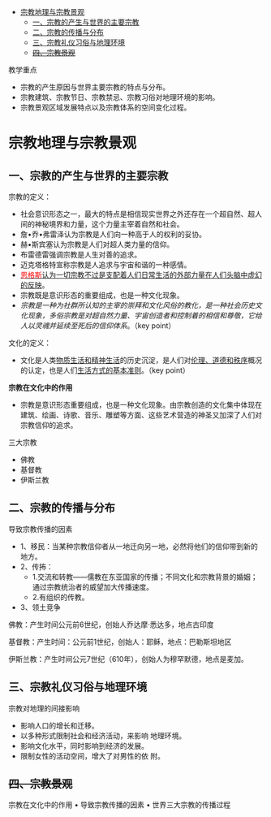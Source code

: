 - [宗教地理与宗教景观](#宗教地理与宗教景观)
  - [一、宗教的产生与世界的主要宗教](#一宗教的产生与世界的主要宗教)
  - [二、宗教的传播与分布](#二宗教的传播与分布)
  - [三、宗教礼仪习俗与地理环境](#三宗教礼仪习俗与地理环境)
  - [~~四、宗教景观~~](#四宗教景观)

教学重点
- 宗教的产生原因与世界主要宗教的特点与分布。
- 宗教建筑、宗教节日、宗教禁忌、宗教习俗对地理环境的影响。
- 宗教景观区域发展特点以及宗教体系的空间变化过程。


# 宗教地理与宗教景观

## 一、宗教的产生与世界的主要宗教
宗教的定义：
- 社会意识形态之一，最大的特点是相信现实世界之外还存在一个超自然、超人间的神秘境界和力量，这个力量主宰着自然和社会。
- 詹•乔•弗雷泽认为宗教是人们向一种高于人的权利的妥协。
- 赫•斯宾塞认为宗教是人们对超人类力量的信仰。
- 布雷德雷强调宗教是人生对善的追求。
- 迈克塔格特宣称宗教是人追求与宇宙和谐的一种感情。
- <u><font color="red">恩格斯</font>认为一切宗教不过是支配着人们日常生活的外部力量在人们头脑中虚幻的反映</u>。
- 宗教既是意识形态的重要组成，也是一种文化现象。
- *宗教是一种为社群所认知的主宰的崇拜和文化风俗的教化，是一种社会历史文化现象，多俗宗教是对超自然力量、宇宙创造者和控制着的相信和尊敬，它给人以灵魂并延续至死后的信仰体系*。（key point）

文化的定义：
- 文化是人类<u>物质生活和精神生活</u>的历史沉淀，是人们对<u>伦理、道德和秩序</u>概况的认定，也是人们<u>生活方式的基本准则</u>。（key point）

**宗教在文化中的作用**
- 宗教是意识形态重要组成，也是一种文化现象。由宗教创造的文化集中体现在建筑、绘画、诗歌、音乐、雕塑等方面、这些艺术营造的神圣又加深了人们对宗教信仰的追求。

三大宗教
- 佛教
- 基督教
- 伊斯兰教

## 二、宗教的传播与分布

导致宗教传播的因素
- 1、移民：当某种宗教信仰者从一地迁向另一地，必然将他们的信仰带到新的地方。
- 2、传抪：
  - 1.交流和转教——儒教在东亚国家的传播；不同文化和宗教背景的婚姻；通过宗教统治者的威望加大传播速度。
  - 2.有组织的传教。
- 3、领土竞争



佛教：产生时间公元前6世纪，创始人乔达摩·悉达多，地点古印度

基督教：产生时间：公元前1世纪，创始人：耶稣，地点：巴勒斯坦地区

伊斯兰教：产生时间公元7世纪（610年），创始人为穆罕默德，地点是麦加。



## 三、宗教礼仪习俗与地理环境

宗教对地理的间接影响
- 影响人口的增长和迁移。
- 以多种形式限制社会和经济活动，来影响
地理环境。
- 影响文化水平，同时影响到经济的发展。
- 限制女性的活动空间，增大了对男性的依
附。


## ~~四、宗教景观~~


宗教在文化中的作用
• 导致宗教传播的因素
• 世界三大宗教的传播过程
